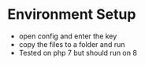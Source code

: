 # Environment Setup 
- open config and enter the key 
- copy the files to a folder and run 
- Tested on php 7 but should run on 8 
